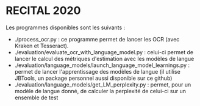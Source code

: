 RECITAL 2020
============

Les programmes disponibles sont les suivants :
- ./process_ocr.py : ce programme permet de lancer les OCR (avec Kraken et Tesseract).
- ./evaluation/evaluate_ocr_with_language_model.py : celui-ci permet de lancer le calcul des métriques d'estimation avec les modèles de langue
- ./evaluation/language_models/launch_language_model_learnings.py : permet de lancer l'apprentissage des modèles de langue (il utilise JBTools, un package personnel aussi disponible sur ce github)
- ./evaluation/language_models/get_LM_perplexity.py : permet, pour un modèle de langue donné, de calculer la perplexité de celui-ci sur un ensemble de test

